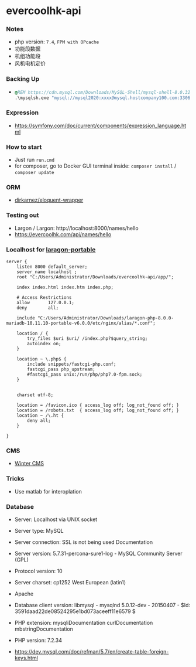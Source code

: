 evercoolhk-api
==============
### Notes
- php version: `7.4`, `FPM with OPcache`
- 功能段数据
- 机组功能段
- 风机电机定价

### Backing Up
- ```cmd
  @REM https://cdn.mysql.com/Downloads/MySQL-Shell/mysql-shell-8.0.32-windows-x86-64bit.zip
  .\mysqlsh.exe "mysql://mysql2020:xxxx@mysql.hostcompany100.com:3306" -- util dumpSchemas evercoolhk_2020 --output-url=file:///%USERPROFILE%/Downloads/exports
  ```

### Expression
- https://symfony.com/doc/current/components/expression_language.html

### How to start
- Just run `run.cmd`
- for composer, go to Docker GUI terminal inside: `composer install` / `composer update`
 
### ORM
- [dirkarnez/eloquent-wrapper](https://github.com/dirkarnez/eloquent-wrapper)
  
### Testing out
- Largon / Largon: http://localhost:8000/names/hello
- https://evercoolhk.com/api/names/hello
 

### Localhost for [laragon-portable](https://github.com/dirkarnez/laragon-portable)
```nginx
server {
    listen 8000 default_server;
    server_name localhost ;
    root "C:/Users/Administrator/Downloads/evercoolhk-api/app/";
    
    index index.html index.htm index.php;
 
    # Access Restrictions
    allow       127.0.0.1;
    deny        all;
 
    include "C:/Users/Administrator/Downloads/laragon-php-8.0.0-mariadb-10.11.10-portable-v6.0.0/etc/nginx/alias/*.conf";

    location / {
        try_files $uri $uri/ /index.php?$query_string;
		autoindex on;
    }
    
    location ~ \.php$ {
        include snippets/fastcgi-php.conf;
        fastcgi_pass php_upstream;		
        #fastcgi_pass unix:/run/php/php7.0-fpm.sock;
    }

	
    charset utf-8;
	
    location = /favicon.ico { access_log off; log_not_found off; }
    location = /robots.txt  { access_log off; log_not_found off; }
    location ~ /\.ht {
        deny all;
    }
	
}
```

### CMS
- [Winter CMS](https://github.com/wintercms)

### Tricks
- Use matlab for interoplation

### Database
- Server: Localhost via UNIX socket
- Server type: MySQL
- Server connection: SSL is not being used Documentation
- Server version: 5.7.31-percona-sure1-log - MySQL Community Server (GPL)
- Protocol version: 10
- Server charset: cp1252 West European (latin1)

- Apache
- Database client version: libmysql - mysqlnd 5.0.12-dev - 20150407 - $Id: 3591daad22de08524295e1bd073aceeff11e6579 $
- PHP extension: mysqliDocumentation curlDocumentation mbstringDocumentation
- PHP version: 7.2.34

- https://dev.mysql.com/doc/refman/5.7/en/create-table-foreign-keys.html
